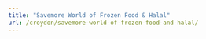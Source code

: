 ```yaml
---
title: "Savemore World of Frozen Food & Halal"
url: /croydon/savemore-world-of-frozen-food-and-halal/
---
```

